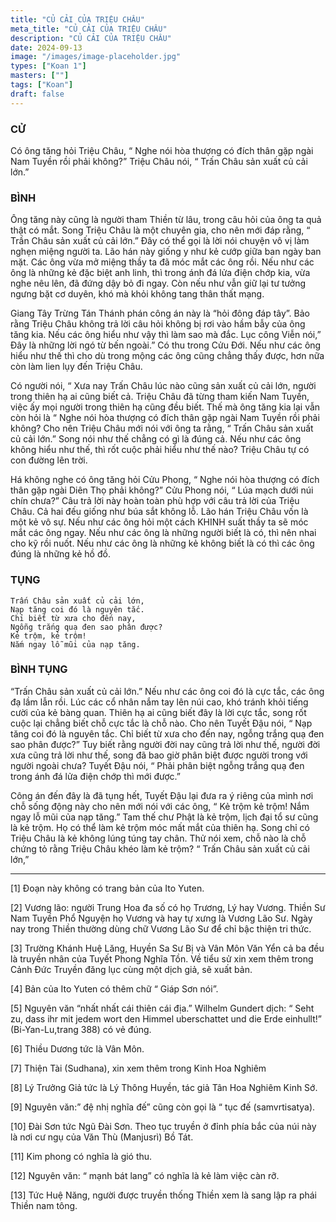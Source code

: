 ```yaml
---
title: "CỦ CẢI CỦA TRIỆU CHÂU"
meta_title: "CỦ CẢI CỦA TRIỆU CHÂU"
description: "CỦ CẢI CỦA TRIỆU CHÂU"
date: 2024-09-13
image: "/images/image-placeholder.jpg"
types: ["Koan 1"]
masters: [""]
tags: ["Koan"]
draft: false
---
```


### CỬ 
Có ông tăng hỏi Triệu Châu, “ Nghe nói hòa thượng có đích thân gặp ngài Nam Tuyền rồi phải không?” Triệu Châu nói, “ Trấn Châu sản xuất củ cải lớn.”

### BÌNH 
Ông tăng này cũng là người tham Thiền từ lâu, trong câu hỏi của ông ta quả thật có mắt. Song Triệu Châu là một chuyên gia, cho nên mới đáp rằng, “ Trần Châu sản xuất củ cải lớn.” Đây có thể gọi là lời nói chuyện vô vị làm nghẹn miệng người ta. Lão hán này giống y như kẻ cướp giữa ban ngày ban mặt. Các ông vừa mở miệng thầy ta đã móc mắt các ông rồi. Nếu như các ông là những kẻ đặc biệt anh linh, thì trong ánh đá lửa điện chớp kia, vừa nghe nêu lên, đã đứng dậy bỏ đi ngay. Còn nếu như vẫn giữ lại tư tưởng ngưng bặt cơ duyên, khó mà khỏi không tang thân thất mạng.

Giang Tây Trừng Tán Thánh phán công án này là “hỏi đông đáp tây”. Bảo rằng Triệu Châu không trả lời câu hỏi không bị rơi vào hầm bẫy của ông tăng kia. Nếu các ông hiểu như vậy thì làm sao mà đắc. Lục công Viễn nói,” Đây là những lời ngó từ bến ngoài.” Có thu trong Cửu Đới. Nếu như các ông hiểu như thế thì cho dù trong mộng các ông cũng chẳng thấy được, hơn nữa còn làm lien lụy đến Triệu Châu.

Có người nói, “ Xưa nay Trấn Châu lúc nào cũng sản xuất củ cải lớn, người trong thiên hạ ai cũng biết cả. Triệu Châu đã từng tham kiến Nam Tuyền, việc ấy mọi người trong thiên hạ cũng đều biết. Thế mà ông tăng kia lại vẫn còn hỏi là “ Nghe nói hòa thượng có đích thân gặp ngài Nam Tuyền rồi phải không? Cho nên Triệu Châu mới nói với ông ta rằng, “ Trấn Châu sản xuất củ cải lớn.” Song nói như thế chẳng có gì là đúng cả. Nếu như các ông không hiểu như thế, thì rốt cuộc phải hiểu như thế nào? Triệu Châu tự có con đường lên trời.

Há không nghe có ông tăng hỏi Cửu Phong, “ Nghe nói hòa thượng có đích thân gặp ngài Diên Thọ phải không?” Cửu Phong nói, “ Lúa mạch dưới núi chín chưa?” Câu trả lời này hoàn toàn phù hợp với câu trả lời của Triệu Châu. Cả hai đếu giống như búa sắt không lỗ. Lão hán Triệu Châu vốn là một kẻ vô sự. Nếu như các ông hỏi một cách KHINH suất thầy ta sẽ móc mắt các ông ngay. Nếu như các ông là những người biết là có, thì nên nhai cho kỹ rồi nuốt. Nếu như các ông là những kẻ không biết là có thì các ông đúng là những kẻ hồ đồ.

### TỤNG
```
Trấn Châu sản xuất củ cải lớn,
Nạp tăng coi đó là nguyên tắc.
Chỉ biết từ xưa cho đến nay,
Ngỗng trắng quạ đen sao phân được?
Kẻ trộm, kẻ trộm!
Nắm ngay lỗ mũi của nạp tăng.
```

### BÌNH TỤNG
“Trấn Châu sản xuất củ cải lớn.” Nếu như các ông coi đó là cực tắc, các ông đạ lầm lẫn rồi. Lúc các cổ nhân nắm tay lên núi cao, khó tránh khỏi tiếng cười của kẻ bàng quan. Thiên hạ ai cũng biết đây là lời cực tắc, song rốt cuộc lại chẳng biết chỗ cực tắc là chỗ nào. Cho nên Tuyết Đậu nói, “ Nạp tăng coi đó là nguyên tắc. Chỉ biết từ xưa cho đến nay, ngỗng trắng quạ đen sao phân được?” Tuy biết rằng người đời nay cũng trả lời như thế, người đời xưa cũng trả lời như thế, song đã bao giờ phân biệt được người trong với người ngoài chưa? Tuyết Đậu nói, “ Phải phân biệt ngỗng trắng quạ đen trong ánh đá lửa điện chớp thì mới được.”

Công án đến đây là đã tụng hết, Tuyết Đậu lại đưa ra ý riêng của mình nơi chỗ sống động này cho nên mới nói với các ông, “ Kẻ trộm kẻ trộm! Nắm ngay lỗ mũi của nạp tăng.” Tam thế chư Phật là kẻ trộm, lịch đại tổ sư cũng là kẻ trộm. Họ có thể làm kẻ trộm móc mất mắt của thiên hạ. Song chỉ có Triệu Châu là kẻ không lúng túng tay chân. Thử nói xem, chỗ nào là chỗ chứng tỏ rằng Triệu Châu khéo làm kẻ trộm? “ Trấn Châu sản xuất củ cải lớn,”


***

[1] Đoạn này không có trang bản của Ito Yuten.

[2] Vương lão: người Trung Hoa đa số có họ Trương, Lý hay Vương. Thiền Sư Nam Tuyền Phổ Nguyện họ Vương và hay tự xưng là Vương Lão Sư. Ngày nay trong Thiền thường dùng chữ Vương Lão Sư để chỉ bậc thiện tri thức.

[3] Trường Khánh Huệ Lăng, Huyền Sa Sư Bị và Vân Môn Văn Yển cả ba đều là truyền nhân của Tuyết Phong Nghĩa Tồn. Về tiểu sử xin xem thêm trong Cảnh Đức Truyền đăng lục cùng một dịch giả, sẽ xuất bản.

[4] Bản của Ito Yuten có thêm chữ “ Giáp Sơn nói”.

[5] Nguyên văn “nhất nhất cái thiên cái địa.” Wilhelm Gundert dịch: “ Seht zu, dass ihr mit jedem wort den Himmel uberschattet und die Erde einhullt!” (Bi-Yan-Lu,trang 388) có vẻ đúng.

[6] Thiều Dương tức là Vân Môn.

[7] Thiện Tài (Sudhana), xin xem thêm trong Kinh Hoa Nghiêm

[8] Lý Trưởng Giả tức là Lý Thông Huyền, tác giả Tân Hoa Nghiêm Kinh Sớ.

[9] Nguyên văn:” đệ nhị nghĩa đế” cũng còn gọi là “ tục đế (samvrtisatya).

[10] Đài Sơn tức Ngũ Đài Sơn. Theo tục truyền ở đỉnh phía bắc của núi này là nơi cư ngụ của Văn Thù (Manjusrì) Bồ Tát.

[11] Kim phong có nghĩa là gió thu.

[12] Nguyên văn: “ mạnh bát lang” có nghĩa là kẻ làm việc càn rỡ.

[13] Tức Huệ Năng, người được truyền thống Thiền xem là sang lập ra phái Thiền nam tông.
